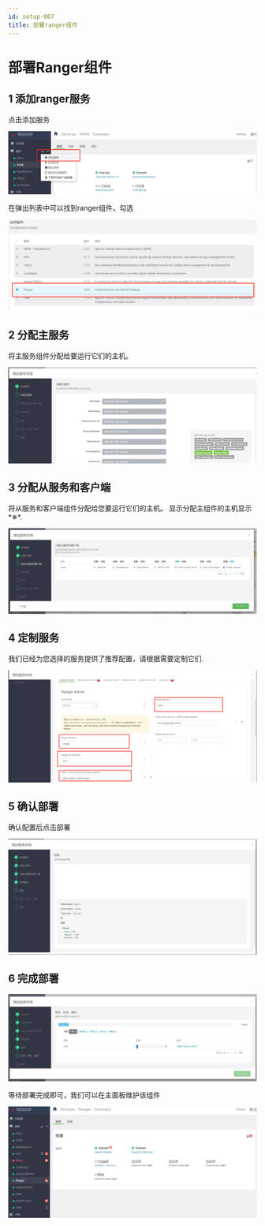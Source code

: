 ```yaml
---
id: setup-007
title: 部署ranger组件
---
```


# 部署Ranger组件



## 1 添加ranger服务

点击添加服务

![image-20220623123143466](img/image-20220623123143466.png)

在弹出列表中可以找到ranger组件，勾选

![image-20220623133329504](img/image-20220623133329504.png)

## 2 分配主服务

将主服务组件分配给要运行它们的主机。

![image-20220623141939340](img/image-20220623141939340.png)



## 3 分配从服务和客户端

将从服务和客户端组件分配给您要运行它们的主机。
显示分配主组件的主机显示*✵*.

![image-20220623142000937](img/image-20220623142000937.png)



## 4 定制服务

我们已经为您选择的服务提供了推荐配置，请根据需要定制它们.

![image-20220623144743089](img/image-20220623144743089.png)



## 5 确认部署

确认配置后点击部署

![image-20220623145820121](img/image-20220623145820121.png)

## 6 完成部署

![image-20220623145841077](img/image-20220623145841077.png)



等待部署完成即可，我们可以在主面板维护该组件

![image-20220623150252145](img/image-20220623150252145.png)

